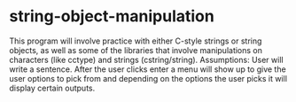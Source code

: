# string-object-manipulation

This program will involve practice with either C-style 
strings or string objects, as well as some of the libraries that involve 
manipulations on characters (like cctype) and strings (cstring/string).
Assumptions: User will write a sentence. After the user clicks enter a menu will 
show up to give the user options to pick from and depending on the options the 
user picks it will display certain outputs.
